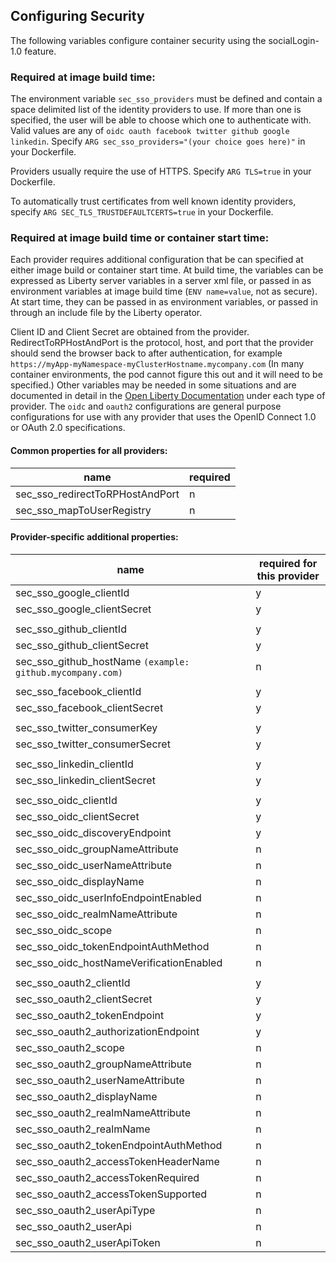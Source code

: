## Configuring Security


The following variables configure container security using the socialLogin-1.0 feature.  

### Required at image build time:

The environment variable `sec_sso_providers` must be defined and contain a space delimited list of the identity providers to use. If more than one is specified, the user will be able to choose which one to authenticate with. Valid values are any of `oidc oauth facebook twitter github google linkedin`.  Specify `ARG sec_sso_providers="(your choice goes here)"` in your Dockerfile.

Providers usually require the use of HTTPS.  Specify `ARG TLS=true` in your Dockerfile. 

To automatically trust certificates from well known identity providers, specify  `ARG SEC_TLS_TRUSTDEFAULTCERTS=true` in your Dockerfile.

### Required at image build time or container start time:

Each provider requires additional configuration that be can specified at either image build or container start time. At build time, the variables can be expressed as Liberty server variables in a server xml file, or passed in as environment variables at image build time (`ENV name=value`, not as secure).  At start time, they can be passed in as environment variables, or passed in through an include file by the Liberty operator.

Client ID and Client Secret are obtained from the provider.  RedirectToRPHostAndPort is the protocol, host, and port that the provider should send the browser back to after authentication, for example `https://myApp-myNamespace-myClusterHostname.mycompany.com`  (In many container environments, the pod cannot figure this out and it will need to be specified.) Other variables may be needed in some situations and are documented in detail in the [Open Liberty Documentation](https://openliberty.io/docs/ref/feature/#socialLogin-1.0.html) under each type of provider. The `oidc` and `oauth2` configurations are general purpose configurations for use with any provider that uses the OpenID Connect 1.0 or OAuth 2.0 specifications.

#### Common properties for all providers:

 name                                 | required  |
|------------------------------------ | ------ |
|sec_sso_redirectToRPHostAndPort | n |
|sec_sso_mapToUserRegistry       | n |

#### Provider-specific additional properties:

 name                                 | required for this provider |
|------------------------------------ | ------ |
|sec_sso_google_clientId       | y |
|sec_sso_google_clientSecret   | y |
|||
|sec_sso_github_clientId       | y |
|sec_sso_github_clientSecret   | y |
|sec_sso_github_hostName `(example: github.mycompany.com)`     | n| 
|||
|sec_sso_facebook_clientId       | y |
|sec_sso_facebook_clientSecret   | y |
|||
|sec_sso_twitter_consumerKey     | y |
|sec_sso_twitter_consumerSecret  | y |
|||
sec_sso_linkedin_clientId             | y |
sec_sso_linkedin_clientSecret         | y |
|||
|sec_sso_oidc_clientId                | y |
|sec_sso_oidc_clientSecret            | y |
|sec_sso_oidc_discoveryEndpoint       | y |
|sec_sso_oidc_groupNameAttribute      | n |
|sec_sso_oidc_userNameAttribute       | n |
|sec_sso_oidc_displayName             | n |
|sec_sso_oidc_userInfoEndpointEnabled | n |
|sec_sso_oidc_realmNameAttribute      | n |
|sec_sso_oidc_scope                   | n |
|sec_sso_oidc_tokenEndpointAuthMethod | n |
|sec_sso_oidc_hostNameVerificationEnabled     | n |
|||
|sec_sso_oauth2_clientId                 |y|
|sec_sso_oauth2_clientSecret             |y|
|sec_sso_oauth2_tokenEndpoint            |y|
|sec_sso_oauth2_authorizationEndpoint    |y|
|sec_sso_oauth2_scope                   | n |
|sec_sso_oauth2_groupNameAttribute      | n |
|sec_sso_oauth2_userNameAttribute       | n |
|sec_sso_oauth2_displayName             | n |
|sec_sso_oauth2_realmNameAttribute      | n |
|sec_sso_oauth2_realmName               | n |
|sec_sso_oauth2_tokenEndpointAuthMethod | n |
|sec_sso_oauth2_accessTokenHeaderName   | n |
|sec_sso_oauth2_accessTokenRequired     | n |
|sec_sso_oauth2_accessTokenSupported    | n |
|sec_sso_oauth2_userApiType             | n |
|sec_sso_oauth2_userApi                 | n |
|sec_sso_oauth2_userApiToken            | n |


